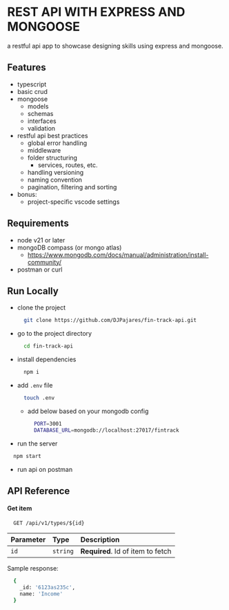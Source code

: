 # REST API WITH EXPRESS AND MONGOOSE

a restful api app to showcase designing skills using express and mongoose.

## Features

- typescript
- basic crud
- mongoose
  - models
  - schemas
  - interfaces
  - validation
- restful api best practices
  - global error handling
  - middleware
  - folder structuring
    - services, routes, etc.
  - handling versioning
  - naming convention
  - pagination, filtering and sorting
- bonus:
  - project-specific vscode settings

## Requirements

- node v21 or later
- mongoDB compass (or mongo atlas)
  - https://www.mongodb.com/docs/manual/administration/install-community/
- postman or curl

## Run Locally

- clone the project

  ```bash
    git clone https://github.com/DJPajares/fin-track-api.git
  ```

- go to the project directory

  ```bash
    cd fin-track-api
  ```

- install dependencies

  ```bash
    npm i
  ```

- add `.env` file

  ```bash
    touch .env
  ```

  - add below based on your mongodb config
    ```bash
      PORT=3001
      DATABASE_URL=mongodb://localhost:27017/fintrack
    ```

- run the server

```bash
  npm start
```

- run api on postman

## API Reference

#### Get item

```http
  GET /api/v1/types/${id}
```

| Parameter | Type     | Description                       |
| :-------- | :------- | :-------------------------------- |
| `id`      | `string` | **Required**. Id of item to fetch |

Sample response:

```bash
  {
    _id: '6123as235c',
    name: 'Income'
  }
```
